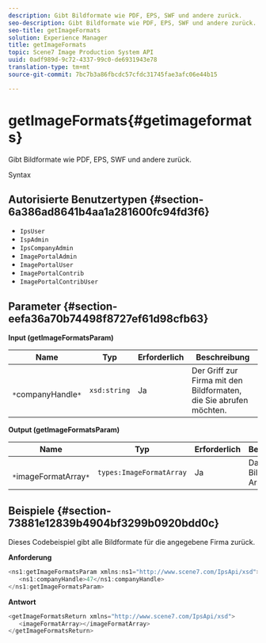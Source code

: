 ```yaml
---
description: Gibt Bildformate wie PDF, EPS, SWF und andere zurück.
seo-description: Gibt Bildformate wie PDF, EPS, SWF und andere zurück.
seo-title: getImageFormats
solution: Experience Manager
title: getImageFormats
topic: Scene7 Image Production System API
uuid: 0adf989d-9c72-4337-99c0-de6931943e78
translation-type: tm+mt
source-git-commit: 7bc7b3a86fbcdc57cfdc31745fae3afc06e44b15

---
```



# getImageFormats{#getimageformats}

Gibt Bildformate wie PDF, EPS, SWF und andere zurück.

Syntax

## Autorisierte Benutzertypen {#section-6a386ad8641b4aa1a281600fc94fd3f6}

* `IpsUser`
* `IspAdmin`
* `IpsCompanyAdmin`
* `ImagePortalAdmin`
* `ImagePortalUser`
* `ImagePortalContrib`
* `ImagePortalContribUser`

## Parameter {#section-eefa36a70b74498f8727ef61d98cfb63}

**Input (getImageFormatsParam)**

| Name | Typ | Erforderlich | Beschreibung |
|---|---|---|---|
| ` *`companyHandle`*` | `xsd:string` | Ja | Der Griff zur Firma mit den Bildformaten, die Sie abrufen möchten. |

**Output (getImageFormatsParam)**

| Name | Typ | Erforderlich | Beschreibung |
|---|---|---|---|
| ` *`imageFormatArray`*` | `types:ImageFormatArray` | Ja | Das Bildformat-Array. |

## Beispiele {#section-73881e12839b4904bf3299b0920bdd0c}

Dieses Codebeispiel gibt alle Bildformate für die angegebene Firma zurück.

**Anforderung**

```java
<ns1:getImageFormatsParam xmlns:ns1="http://www.scene7.com/IpsApi/xsd">
   <ns1:companyHandle>47</ns1:companyHandle>
</ns1:getImageFormatsParam>
```

**Antwort**

```java
<getImageFormatsReturn xmlns="http://www.scene7.com/IpsApi/xsd">
   <imageFormatArray></imageFormatArray>
</getImageFormatsReturn>
```

